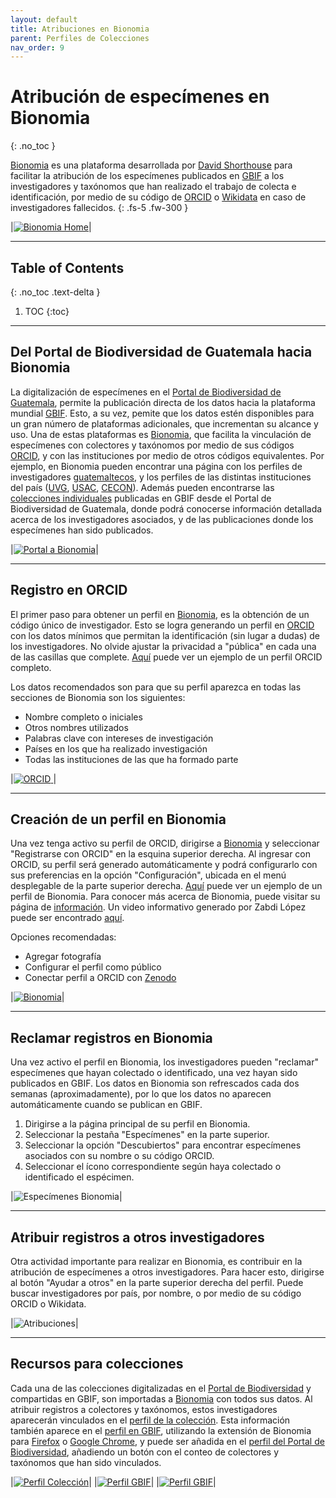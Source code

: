 ```yaml
---
layout: default
title: Atribuciones en Bionomia
parent: Perfiles de Colecciones 
nav_order: 9
---
```



# Atribución de especímenes en Bionomia
{: .no_toc }

[Bionomia](https://es.bionomia.net) es una plataforma desarrollada por [David Shorthouse](https://biss.pensoft.net/article/59167/) para facilitar la atribución de los especímenes publicados en [GBIF](https://gbif.org) a los investigadores y taxónomos que han realizado el trabajo de colecta e identificación, por medio de su código de [ORCID](https://orcid.org) o [Wikidata](https://wikidata.org) en caso de investigadores fallecidos. 
{: .fs-5 .fw-300 }

|[<img src="https://github.com/GuatemalaPortal/guatemalaportal.github.io/blob/main/static/BionomiaHome.jpg?raw=true" alt="Bionomia Home">](https://es.bionomia.net/)|

---

## Table of Contents
{: .no_toc .text-delta }

1. TOC
{:toc}

---

## Del Portal de Biodiversidad de Guatemala hacia Bionomia

La digitalización de especímenes en el [Portal de Biodiversidad de Guatemala](https://biodiversidad.gt), permite la publicación directa de los datos hacia la plataforma mundial [GBIF](https://guatemalaportal.github.io/docs/colecciones/gbif/publicar). Esto, a su vez, pemite que los datos estén disponibles para un gran número de plataformas adicionales, que incrementan su alcance y uso. Una de estas plataformas es [Bionomia](https://es.bionomia.net), que facilita la vinculación de especímenes con colectores y taxónomos por medio de sus códigos [ORCID](https://orcid.org), y con las instituciones por medio de otros códigos equivalentes. Por ejemplo, en Bionomia pueden encontrar una página con los perfiles de investigadores [guatemaltecos](https://es.bionomia.net/country/GT), y los perfiles de las distintas instituciones del país ([UVG](https://es.bionomia.net/organization/Q7894349), [USAC](https://es.bionomia.net/organization/Q607331), [CECON](https://es.bionomia.net/organization/299615)). Además pueden encontrarse las [colecciones individuales](https://es.bionomia.net/dataset/624ffcb0-3723-4b6f-9039-eea2e1ef82e2) publicadas en GBIF desde el Portal de Biodiversidad de Guatemala, donde podrá conocerse información detallada acerca de los investigadores asociados, y de las publicaciones donde los especímenes han sido publicados. 

|[<img src="https://github.com/GuatemalaPortal/guatemalaportal.github.io/blob/main/static/portal/Bionomia.jpg?raw=true" alt="Portal a Bionomia">](https://es.bionomia.net/)|

---

## Registro en ORCID 

El primer paso para obtener un perfil en [Bionomia](https://es.bionomia.net), es la obtención de un código único de investigador. Esto se logra generando un perfil en [ORCID](https://orcid.org) con los datos mínimos que permitan la identificación (sin lugar a dudas) de los investigadores. No olvide ajustar la privacidad a "pública" en cada una de las casillas que complete. [Aquí](https://orcid.org/0000-0002-4098-5823) puede ver un ejemplo de un perfil ORCID completo.

Los datos recomendados son para que su perfil aparezca en todas las secciones de Bionomia son los siguientes: 
- Nombre completo o iniciales 
- Otros nombres utilizados
- Palabras clave con intereses de investigación
- Países en los que ha realizado investigación
- Todas las instituciones de las que ha formado parte

|[<img src="https://github.com/GuatemalaPortal/guatemalaportal.github.io/blob/main/static/Orcid2.jpg?raw=true" alt="ORCID">
](https://www.orcid.org)|

---

## Creación de un perfil en Bionomia

Una vez tenga activo su perfil de ORCID, dirigirse a [Bionomia](https://es/bionomia.net) y seleccionar "Registrarse con ORCID" en la esquina superior derecha. Al ingresar con ORCID, su perfil será generado automáticamente y podrá configurarlo con sus preferencias en la opción "Configuración", ubicada en el menú desplegable de la parte superior derecha. [Aquí](https://es.bionomia.net/0000-0002-4098-5823) puede ver un ejemplo de un perfil de Bionomia. Para conocer más acerca de Bionomia, puede visitar su página de [información](https://es.bionomia.net/how-it-works). Un video informativo generado por Zabdi López puede ser encontrado [aquí](https://youtu.be/VYKSQi0OSD4).

Opciones recomendadas: 
- Agregar fotografía
- Configurar el perfil como público
- Conectar perfil a ORCID con [Zenodo](https://zenodo.org) 

|[<img src="https://github.com/GuatemalaPortal/guatemalaportal.github.io/blob/main/static/bionomia.jpg?raw=true" alt="Bionomia">](https://es.bionomia.net/0000-0002-4098-5823)|

---

## Reclamar registros en Bionomia 

Una vez activo el perfil en Bionomia, los investigadores pueden "reclamar" especímenes que hayan colectado o identificado, una vez hayan sido publicados en GBIF. Los datos en Bionomia son refrescados cada dos semanas (aproximadamente), por lo que los datos no aparecen automáticamente cuando se publican en GBIF. 

1. Dirigirse a la página principal de su perfil en Bionomia.
2. Seleccionar la pestaña "Especímenes" en la parte superior.
3. Seleccionar la opción "Descubiertos" para encontrar especímenes asociados con su nombre o su código ORCID.
4. Seleccionar el ícono correspondiente según haya colectado o identificado el espécimen. 

|<img src="https://github.com/GuatemalaPortal/guatemalaportal.github.io/blob/main/static/bionomiadisc.jpg?raw=true" alt="Especímenes Bionomia">|

---

## Atribuir registros a otros investigadores

Otra actividad importante para realizar en Bionomia, es contribuir en la atribución de especímenes a otros investigadores. Para hacer esto, dirigirse al botón "Ayudar a otros" en la parte superior derecha del perfil. Puede buscar investigadores por país, por nombre, o por medio de su código ORCID o Wikidata. 

|<img src="https://github.com/GuatemalaPortal/guatemalaportal.github.io/blob/main/static/atrib.jpg?raw=true" alt="Atribuciones">|

---

## Recursos para colecciones

Cada una de las colecciones digitalizadas en el [Portal de Biodiversidad](https://biodiversidad.gt) y compartidas en GBIF, son importadas a [Bionomia](https://es.bionomia.net) con todos sus datos. Al atribuir registros a colectores y taxónomos, estos investigadores aparecerán vinculados en el [perfil de la colección](https://bionomia.net/dataset/ceaa20a8-edc2-447b-ac95-b35e1111a02b). Esta información también aparece en el [perfil en GBIF](https://www.gbif.org/dataset/ceaa20a8-edc2-447b-ac95-b35e1111a02b), utilizando la extensión de Bionomia para [Firefox](https://addons.mozilla.org/es/firefox/addon/bionomia/) o [Google Chrome](https://chrome.google.com/webstore/detail/bionomia/aodffghldlgnmhbeflkmokghpncnldcn), y puede ser añadida en el [perfil del Portal de Biodiversidad](https://biodiversidad.gt/portal/collections/misc/collprofiles.php?collid=9), añadiendo un botón con el conteo de colectores y taxónomos que han sido vinculados.

|[<img src="https://github.com/GuatemalaPortal/guatemalaportal.github.io/blob/main/static/portal/Colecci%C3%B3nAves_Bionomia.jpg?raw=true" alt="Perfil Colección">](https://bionomia.net/dataset/ceaa20a8-edc2-447b-ac95-b35e1111a02b)|
|[<img src="https://github.com/GuatemalaPortal/guatemalaportal.github.io/blob/main/static/portal/Colecci%C3%B3nAves_GBIF2.jpg?raw=true" alt="Perfil GBIF">](https://www.gbif.org/dataset/ceaa20a8-edc2-447b-ac95-b35e1111a02b)|
|[<img src="https://github.com/GuatemalaPortal/guatemalaportal.github.io/blob/main/static/portal/Colecci%C3%B3nAves_Portal2.jpg?raw=true" alt="Perfil GBIF">](https://biodiversidad.gt/portal/collections/misc/collprofiles.php?collid=9)|
